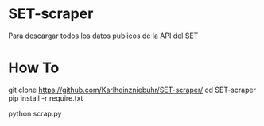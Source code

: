 # SET-scraper
Para descargar todos los datos publicos de la API del SET

# How To
git clone https://github.com/Karlheinzniebuhr/SET-scraper/
cd SET-scraper
pip install -r require.txt

python scrap.py
